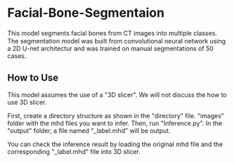# Facial-Bone-Segmentaion
This model segments facial bones from CT images into multiple classes.　The segmentation model was built from convolutional neural network using a 2D U-net architectur and was trained on manual segmentations of 50 cases.

## How to Use
This model assumes the use of a "3D slicer". We will not discuss the how to use 3D slicer.

First, create a directory structure as shown in the "directory" file. "images" folder with the mhd files you want to infer. Then, run "Inference.py". In the "output" folder, a file named "_label.mhd" will be output.

You can check the inference result by loading the original mhd file and the corresponding "_label.mhd" file into 3D slicer.
